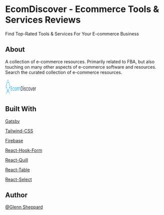 # EcomDiscover - Ecommerce Tools & Services Reviews

Find Top-Rated Tools & Services For Your E-commerce Business

## About

A collection of e-commerce resources. Primarily related to FBA, but also touching on many other aspects of e-commerce software and resources. Search the curated collection of e-commerce resources.

<img src="/src/images/logo_ecomdiscover.png" alt="EcomDiscover Logo" width="100" height="50" />

## Built With

[Gatsby](https://github.com/gatsbyjs/gatsby)

[Tailwind-CSS](https://tailwindcss.com)

[Firebase](https://firebase.io)

[React-Hook-Form](https://react-hook-form.com/)

[React-Quill](https://github.com/zenoamaro/react-quill)

[React-Table](https://github.com/tannerlinsley/react-table)

[React-Select](https://react-select.com/home)

## Author

[@Glenn Sheppard](https://glennsheppard.dev)
                           